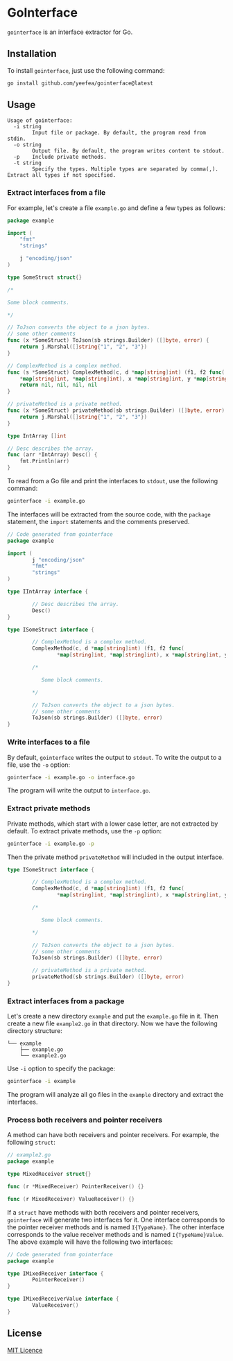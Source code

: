 # GoInterface

`gointerface` is an interface extractor for Go.

## Installation

To install `gointerface`, just use the following command:

```bash
go install github.com/yeefea/gointerface@latest
```

## Usage

```
Usage of gointerface:
  -i string
        Input file or package. By default, the program read from stdin.
  -o string
        Output file. By default, the program writes content to stdout.
  -p    Include private methods.
  -t string
        Specify the types. Multiple types are separated by comma(,). Extract all types if not specified.
```

### Extract interfaces from a file

For example, let's create a file `example.go` and define a few types as follows:

```go
package example

import (
	"fmt"
	"strings"

	j "encoding/json"
)

type SomeStruct struct{}

/*

Some block comments.

*/

// ToJson converts the object to a json bytes.
// some other comments
func (x *SomeStruct) ToJson(sb strings.Builder) ([]byte, error) {
	return j.Marshal([]string{"1", "2", "3"})
}

// ComplexMethod is a complex method.
func (s *SomeStruct) ComplexMethod(c, d *map[string]int) (f1, f2 func(
	*map[string]int, *map[string]int), x *map[string]int, y *map[string]int) {
	return nil, nil, nil, nil
}

// privateMethod is a private method.
func (x *SomeStruct) privateMethod(sb strings.Builder) ([]byte, error) {
	return j.Marshal([]string{"1", "2", "3"})
}

type IntArray []int

// Desc describes the array.
func (arr *IntArray) Desc() {
	fmt.Println(arr)
}
```

To read from a Go file and print the interfaces to `stdout`, use the following command:

```bash
gointerface -i example.go
```

The interfaces will be extracted from the source code, with the `package` statement, the `import` statements and the comments preserved.

```go
// Code generated from gointerface
package example

import (
        j "encoding/json"
        "fmt"
        "strings"
)

type IIntArray interface {

        // Desc describes the array.
        Desc()
}

type ISomeStruct interface {

        // ComplexMethod is a complex method.
        ComplexMethod(c, d *map[string]int) (f1, f2 func(
                *map[string]int, *map[string]int), x *map[string]int, y *map[string]int)

        /*

           Some block comments.

        */

        // ToJson converts the object to a json bytes.
        // some other comments
        ToJson(sb strings.Builder) ([]byte, error)
}
```

### Write interfaces to a file

By default, `gointerface` writes the output to `stdout`. To write the output to a file, use the `-o` option:

```bash
gointerface -i example.go -o interface.go
```

The program will write the output to `interface.go`.


### Extract private methods

Private methods, which start with a lower case letter, are not extracted by default. To extract private methods, use the `-p` option:

```bash
gointerface -i example.go -p
```

Then the private method `privateMethod` will included in the output interface.

```go
type ISomeStruct interface {

        // ComplexMethod is a complex method.
        ComplexMethod(c, d *map[string]int) (f1, f2 func(
                *map[string]int, *map[string]int), x *map[string]int, y *map[string]int)

        /*

           Some block comments.

        */

        // ToJson converts the object to a json bytes.
        // some other comments
        ToJson(sb strings.Builder) ([]byte, error)

        // privateMethod is a private method.
        privateMethod(sb strings.Builder) ([]byte, error)
}
```



### Extract interfaces from a package

Let's create a new directory `example` and put the `example.go` file in it. Then create a new file `example2.go` in that directory. Now we have the following directory structure:

```
└── example
    ├── example.go
    └── example2.go
```

Use `-i` option to specify the package:

```bash
gointerface -i example
```

The program will analyze all go files in the `example` directory and extract the interfaces.


### Process both receivers and pointer receivers

A method can have both receivers and pointer receivers. For example, the following `struct`:

```go
// example2.go
package example

type MixedReceiver struct{}

func (r *MixedReceiver) PointerReceiver() {}

func (r MixedReceiver) ValueReceiver() {}
```

If a `struct` have methods with both receivers and pointer receivers, `gointerface` will generate two interfaces for it. One interface corresponds to the pointer receiver methods and is named `I{TypeName}`. The other interface corresponds to the value receiver methods and is named `I{TypeName}Value`. The above example will have the following two interfaces:

```go
// Code generated from gointerface
package example

type IMixedReceiver interface {
        PointerReceiver()
}

type IMixedReceiverValue interface {
        ValueReceiver()
}
```


## License

[MIT Licence](https://github.com/yeefea/gointerface/blob/main/LICENSE)